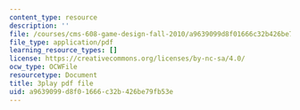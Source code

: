 ```yaml
---
content_type: resource
description: ''
file: /courses/cms-608-game-design-fall-2010/a9639099d8f01666c32b426be79fb53e_68564.pdf
file_type: application/pdf
learning_resource_types: []
license: https://creativecommons.org/licenses/by-nc-sa/4.0/
ocw_type: OCWFile
resourcetype: Document
title: 3play pdf file
uid: a9639099-d8f0-1666-c32b-426be79fb53e
---
```

